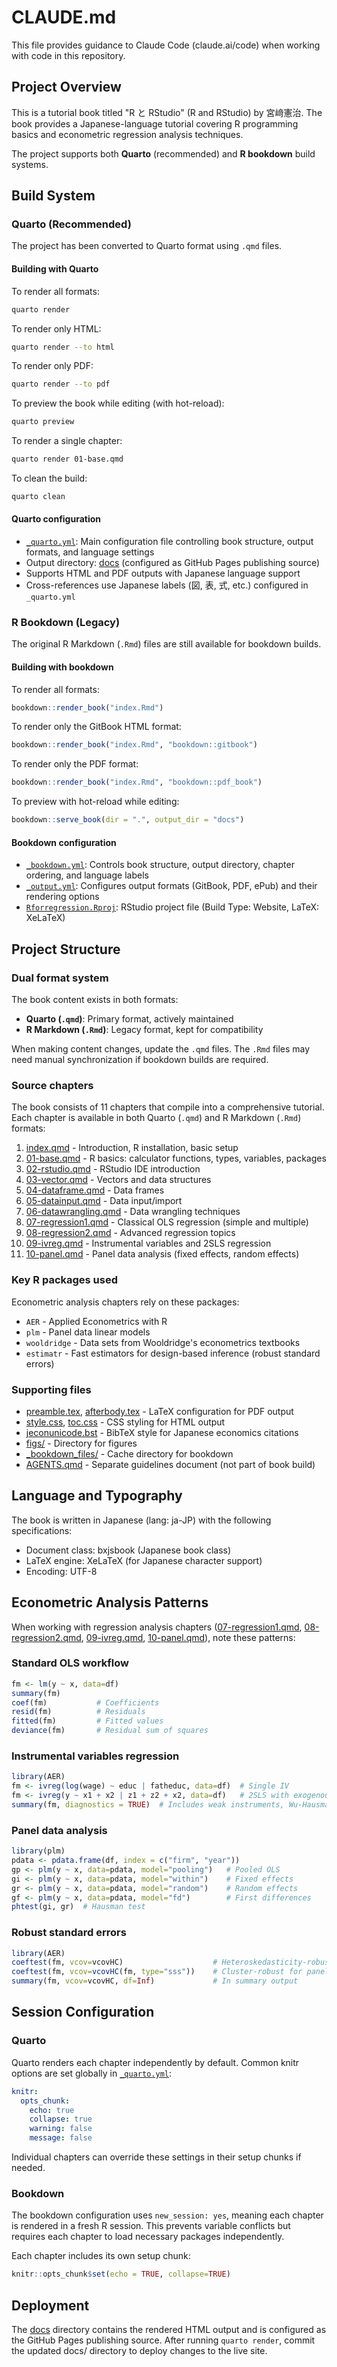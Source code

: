 # CLAUDE.md

This file provides guidance to Claude Code (claude.ai/code) when working with code in this repository.

## Project Overview

This is a tutorial book titled "R と RStudio" (R and RStudio) by 宮﨑憲治. The book provides a Japanese-language tutorial covering R programming basics and econometric regression analysis techniques.

The project supports both **Quarto** (recommended) and **R bookdown** build systems.

## Build System

### Quarto (Recommended)

The project has been converted to Quarto format using `.qmd` files.

#### Building with Quarto

To render all formats:
```bash
quarto render
```

To render only HTML:
```bash
quarto render --to html
```

To render only PDF:
```bash
quarto render --to pdf
```

To preview the book while editing (with hot-reload):
```bash
quarto preview
```

To render a single chapter:
```bash
quarto render 01-base.qmd
```

To clean the build:
```bash
quarto clean
```

#### Quarto configuration

- [`_quarto.yml`](_quarto.yml): Main configuration file controlling book structure, output formats, and language settings
- Output directory: [docs](docs/) (configured as GitHub Pages publishing source)
- Supports HTML and PDF outputs with Japanese language support
- Cross-references use Japanese labels (図, 表, 式, etc.) configured in `_quarto.yml`

### R Bookdown (Legacy)

The original R Markdown (`.Rmd`) files are still available for bookdown builds.

#### Building with bookdown

To render all formats:
```r
bookdown::render_book("index.Rmd")
```

To render only the GitBook HTML format:
```r
bookdown::render_book("index.Rmd", "bookdown::gitbook")
```

To render only the PDF format:
```r
bookdown::render_book("index.Rmd", "bookdown::pdf_book")
```

To preview with hot-reload while editing:
```r
bookdown::serve_book(dir = ".", output_dir = "docs")
```

#### Bookdown configuration

- [`_bookdown.yml`](_bookdown.yml): Controls book structure, output directory, chapter ordering, and language labels
- [`_output.yml`](_output.yml): Configures output formats (GitBook, PDF, ePub) and their rendering options
- [`Rforregression.Rproj`](Rforregression.Rproj): RStudio project file (Build Type: Website, LaTeX: XeLaTeX)

## Project Structure

### Dual format system

The book content exists in both formats:
- **Quarto (`.qmd`)**: Primary format, actively maintained
- **R Markdown (`.Rmd`)**: Legacy format, kept for compatibility

When making content changes, update the `.qmd` files. The `.Rmd` files may need manual synchronization if bookdown builds are required.

### Source chapters

The book consists of 11 chapters that compile into a comprehensive tutorial. Each chapter is available in both Quarto (`.qmd`) and R Markdown (`.Rmd`) formats:

1. [index.qmd](index.qmd) - Introduction, R installation, basic setup
2. [01-base.qmd](01-base.qmd) - R basics: calculator functions, types, variables, packages
3. [02-rstudio.qmd](02-rstudio.qmd) - RStudio IDE introduction
4. [03-vector.qmd](03-vector.qmd) - Vectors and data structures
5. [04-dataframe.qmd](04-dataframe.qmd) - Data frames
6. [05-datainput.qmd](05-datainput.qmd) - Data input/import
7. [06-datawrangling.qmd](06-datawrangling.qmd) - Data wrangling techniques
8. [07-regression1.qmd](07-regression1.qmd) - Classical OLS regression (simple and multiple)
9. [08-regression2.qmd](08-regression2.qmd) - Advanced regression topics
10. [09-ivreg.qmd](09-ivreg.qmd) - Instrumental variables and 2SLS regression
11. [10-panel.qmd](10-panel.qmd) - Panel data analysis (fixed effects, random effects)

### Key R packages used

Econometric analysis chapters rely on these packages:
- `AER` - Applied Econometrics with R
- `plm` - Panel data linear models
- `wooldridge` - Data sets from Wooldridge's econometrics textbooks
- `estimatr` - Fast estimators for design-based inference (robust standard errors)

### Supporting files

- [preamble.tex](preamble.tex), [afterbody.tex](afterbody.tex) - LaTeX configuration for PDF output
- [style.css](style.css), [toc.css](toc.css) - CSS styling for HTML output
- [jeconunicode.bst](jeconunicode.bst) - BibTeX style for Japanese economics citations
- [figs/](figs/) - Directory for figures
- [_bookdown_files/](_bookdown_files/) - Cache directory for bookdown
- [AGENTS.qmd](AGENTS.qmd) - Separate guidelines document (not part of book build)

## Language and Typography

The book is written in Japanese (lang: ja-JP) with the following specifications:
- Document class: bxjsbook (Japanese book class)
- LaTeX engine: XeLaTeX (for Japanese character support)
- Encoding: UTF-8

## Econometric Analysis Patterns

When working with regression analysis chapters ([07-regression1.qmd](07-regression1.qmd), [08-regression2.qmd](08-regression2.qmd), [09-ivreg.qmd](09-ivreg.qmd), [10-panel.qmd](10-panel.qmd)), note these patterns:

### Standard OLS workflow
```r
fm <- lm(y ~ x, data=df)
summary(fm)
coef(fm)           # Coefficients
resid(fm)          # Residuals
fitted(fm)         # Fitted values
deviance(fm)       # Residual sum of squares
```

### Instrumental variables regression
```r
library(AER)
fm <- ivreg(log(wage) ~ educ | fatheduc, data=df)  # Single IV
fm <- ivreg(y ~ x1 + x2 | z1 + z2 + x2, data=df)   # 2SLS with exogenous vars
summary(fm, diagnostics = TRUE)  # Includes weak instruments, Wu-Hausman, Sargan tests
```

### Panel data analysis
```r
library(plm)
pdata <- pdata.frame(df, index = c("firm", "year"))
gp <- plm(y ~ x, data=pdata, model="pooling")   # Pooled OLS
gi <- plm(y ~ x, data=pdata, model="within")    # Fixed effects
gr <- plm(y ~ x, data=pdata, model="random")    # Random effects
gf <- plm(y ~ x, data=pdata, model="fd")        # First differences
phtest(gi, gr)  # Hausman test
```

### Robust standard errors
```r
library(AER)
coeftest(fm, vcov=vcovHC)                    # Heteroskedasticity-robust
coeftest(fm, vcov=vcovHC(fm, type="sss"))    # Cluster-robust for panel data
summary(fm, vcov=vcovHC, df=Inf)             # In summary output
```

## Session Configuration

### Quarto
Quarto renders each chapter independently by default. Common knitr options are set globally in [`_quarto.yml`](_quarto.yml):
```yaml
knitr:
  opts_chunk:
    echo: true
    collapse: true
    warning: false
    message: false
```

Individual chapters can override these settings in their setup chunks if needed.

### Bookdown
The bookdown configuration uses `new_session: yes`, meaning each chapter is rendered in a fresh R session. This prevents variable conflicts but requires each chapter to load necessary packages independently.

Each chapter includes its own setup chunk:
```r
knitr::opts_chunk$set(echo = TRUE, collapse=TRUE)
```

## Deployment

The [docs](docs/) directory contains the rendered HTML output and is configured as the GitHub Pages publishing source. After running `quarto render`, commit the updated docs/ directory to deploy changes to the live site.
